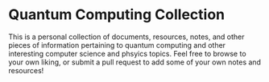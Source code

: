 # Quantum Computing Collection

This is a personal collection of documents, resources, notes, and other pieces of information pertaining to quantum computing and other interesting computer science and phsyics topics. Feel free to browse to your own liking, or submit a pull request to add some of your own notes and resources!